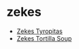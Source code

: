# zekes

 * [Zekes Tyropitas](../../index/z/zekes-tyropitas-234561.json)
 * [Zekes Tortilla Soup](../../index/z/zekes-tortilla-soup.json)
